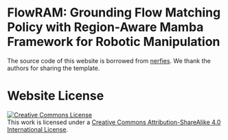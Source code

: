 #  FlowRAM: Grounding Flow Matching Policy with Region-Aware Mamba Framework for Robotic Manipulation
The source code of this website is borrowed from [nerfies](https://github.com/nerfies/nerfies.github.io). We thank the authors for sharing the template.

# Website License
<a rel="license" href="http://creativecommons.org/licenses/by-sa/4.0/"><img alt="Creative Commons License" style="border-width:0" src="https://i.creativecommons.org/l/by-sa/4.0/88x31.png" /></a><br />This work is licensed under a <a rel="license" href="http://creativecommons.org/licenses/by-sa/4.0/">Creative Commons Attribution-ShareAlike 4.0 International License</a>.
